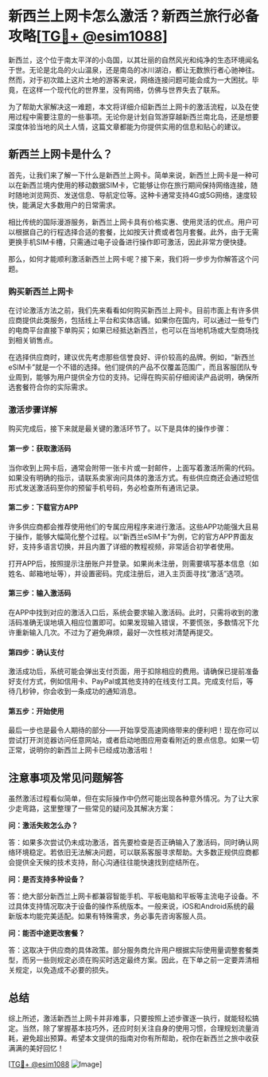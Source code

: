 # 新西兰上网卡怎么激活？新西兰旅行必备攻略[[TG💪+ @esim1088](https://t.me/s/esim1088)]

新西兰，这个位于南太平洋的小岛国，以其壮丽的自然风光和纯净的生态环境闻名于世。无论是北岛的火山温泉，还是南岛的冰川湖泊，都让无数旅行者心驰神往。然而，对于初次踏上这片土地的游客来说，网络连接问题可能会成为一大困扰。毕竟，在这样一个现代化的世界里，没有网络，仿佛与世界失去了联系。

为了帮助大家解决这一难题，本文将详细介绍新西兰上网卡的激活流程，以及在使用过程中需要注意的一些事项。无论你是计划自驾游穿越新西兰南北岛，还是想要深度体验当地的风土人情，这篇文章都能为你提供实用的信息和贴心的建议。

## 新西兰上网卡是什么？

首先，让我们来了解一下什么是新西兰上网卡。简单来说，新西兰上网卡是一种可以在新西兰境内使用的移动数据SIM卡，它能够让你在旅行期间保持网络连接，随时随地浏览网页、发送信息、导航定位等。这种卡通常支持4G或5G网络，速度较快，能满足大多数用户的日常需求。

相比传统的国际漫游服务，新西兰上网卡具有价格实惠、使用灵活的优点。用户可以根据自己的行程选择合适的套餐，比如按天计费或者包月套餐。此外，由于无需更换手机SIM卡槽，只需通过电子设备进行操作即可激活，因此非常方便快捷。

那么，如何才能顺利激活新西兰上网卡呢？接下来，我们将一步步为你解答这个问题。

### 购买新西兰上网卡

在讨论激活方法之前，我们先来看看如何购买新西兰上网卡。目前市面上有许多供应商提供此类服务，包括线上平台和实体店铺。如果你在国内，可以通过一些专门的电商平台直接下单购买；如果已经抵达新西兰，也可以在当地机场或大型商场找到相关销售点。

在选择供应商时，建议优先考虑那些信誉良好、评价较高的品牌。例如，“新西兰eSIM卡”就是一个不错的选择。他们提供的产品不仅覆盖范围广，而且客服团队专业周到，能够为用户提供全方位的支持。记得在购买前仔细阅读产品说明，确保所选套餐符合你的实际需求。

### 激活步骤详解

购买完成后，接下来就是最关键的激活环节了。以下是具体的操作步骤：

#### 第一步：获取激活码

当你收到上网卡后，通常会附带一张卡片或一封邮件，上面写着激活所需的代码。如果没有明确的指示，请联系卖家询问具体的激活方式。有些供应商还会通过短信形式发送激活码至你的预留手机号码，务必检查所有通讯记录。

#### 第二步：下载官方APP

许多供应商都会推荐使用他们的专属应用程序来进行激活。这些APP功能强大且易于操作，能够大幅简化整个过程。以“新西兰eSIM卡”为例，它的官方APP界面友好，支持多语言切换，并且内置了详细的教程视频，非常适合初学者使用。

打开APP后，按照提示注册账户并登录。如果尚未注册，则需要填写基本信息（如姓名、邮箱地址等），并设置密码。完成注册后，进入主页面寻找“激活”选项。

#### 第三步：输入激活码

在APP中找到对应的激活入口后，系统会要求输入激活码。此时，只需将收到的激活码准确无误地填入相应位置即可。如果发现输入错误，不要慌张，多数情况下允许重新输入几次。不过为了避免麻烦，最好一次性核对清楚再提交。

#### 第四步：确认支付

激活成功后，系统可能会弹出支付页面，用于扣除相应的费用。请确保已提前准备好支付方式，例如信用卡、PayPal或其他支持的在线支付工具。完成支付后，等待几秒钟，你会收到一条成功的通知消息。

#### 第五步：开始使用

最后一步也是最令人期待的部分——开始享受高速网络带来的便利吧！现在你可以尝试打开浏览器访问任意网站，或者启动地图应用查看附近的景点信息。如果一切正常，说明你的新西兰上网卡已经成功激活啦！

## 注意事项及常见问题解答

虽然激活过程看似简单，但在实际操作中仍然可能出现各种意外情况。为了让大家少走弯路，这里整理了一些常见的疑问及其解决方案：

**问：激活失败怎么办？**

答：如果多次尝试仍未成功激活，首先要检查是否正确输入了激活码，同时确认网络环境稳定。若依旧无法解决问题，可以联系客服寻求帮助。大多数正规供应商都会提供全天候的技术支持，耐心沟通往往能快速找到症结所在。

**问：是否支持多种设备？**

答：绝大部分新西兰上网卡都兼容智能手机、平板电脑和平板等主流电子设备。不过具体支持情况取决于设备的操作系统版本。一般来说，iOS和Android系统的最新版本均能完美适配。如果有特殊需求，务必事先咨询客服人员。

**问：能否中途更改套餐？**

答：这取决于供应商的具体政策。部分服务商允许用户根据实际使用量调整套餐类型，而另一些则规定必须在购买时选定最终方案。因此，在下单之前一定要弄清相关规定，以免造成不必要的损失。

## 总结

综上所述，激活新西兰上网卡并非难事，只要按照上述步骤逐一执行，就能轻松搞定。当然，除了掌握基本技巧外，还应时刻关注自身的使用习惯，合理规划流量消耗，避免超出预算。希望本文提供的指南对你有所帮助，祝你在新西兰之旅中收获满满的美好回忆！

[[TG💪+ @esim1088](https://t.me/s/esim1088) ![Image](https://i.postimg.cc/4NQfJmqS/Snipaste-2025-05-13-00-14-12.png)]